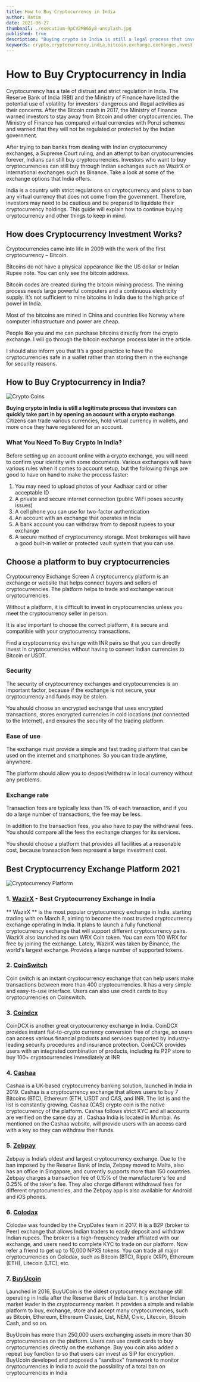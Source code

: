 ```yaml
---
title: How to Buy Cryptocurrency in India
author: Hatim
date: 2021-06-27
thumbnail: ./executium-9pCV2MB65y8-unsplash.jpg
published: true
description: "Buying crypto in India is still a legal process that investors can easily take part in by opening an account with a crypto exchange. Citizens can trade different currencies, hold virtual currency in wallets and more once they have registered for an account."
keywords: crypto,cryptocurrency,india,bitcoin,exchange,exchanges,nvest,investment,investors,buy,trade,transaction,legal,illegal,market,wazirx,cahaa,zebpay,colodax,coin,switch,buyucoin,ban,secure,risk
---
```


# How to Buy Cryptocurrency in India

Cryptocurrency has a tale of distrust and strict regulation in India. The Reserve Bank of India (RBI) and the Ministry of Finance have listed the potential use of volatility for investors' dangerous and illegal activities as their concerns. After the Bitcoin crash in 2017, the Ministry of Finance warned investors to stay away from Bitcoin and other cryptocurrencies. The Ministry of Finance has compared virtual currencies with Ponzi schemes and warned that they will not be regulated or protected by the Indian government.

After trying to ban banks from dealing with Indian cryptocurrency exchanges, a Supreme Court ruling, and an attempt to ban cryptocurrencies forever, Indians can still buy cryptocurrencies. Investors who want to buy cryptocurrencies can still buy through Indian exchanges such as WazirX or international exchanges such as Binance. Take a look at some of the exchange options that India offers.

India is a country with strict regulations on cryptocurrency and plans to ban any virtual currency that does not come from the government. Therefore, investors may need to be cautious and be prepared to liquidate their cryptocurrency holdings. This guide will explain how to continue buying cryptocurrency and other things to keep in mind.

## How does Cryptocurrency Investment Works?

Cryptocurrencies came into life in 2009 with the work of the first cryptocurrency – Bitcoin.

Bitcoins do not have a physical appearance like the US dollar or Indian Rupee note. You can only see the bitcoin address.

Bitcoin codes are created during the bitcoin mining process. The mining process needs large powerful computers and a continuous electricity supply. It’s not sufficient to mine bitcoins in India due to the high price of power in India.

Most of the bitcoins are mined in China and countries like Norway where computer infrastructure and power are cheap.

People like you and me can purchase bitcoins directly from the crypto exchange. I will go through the bitcoin exchange process later in the article.

I should also inform you that It’s a good practice to have the cryptocurrencies safe in a wallet rather than storing them in the exchange for security reasons.

## How to Buy Cryptocurrency in India?

![Crypto Coins](./coins.webp)

**Buying crypto in India is still a legitimate process that investors can quickly take part in by opening an account with a crypto exchange**. Citizens can trade various currencies, hold virtual currency in wallets, and more once they have registered for an account.

### What You Need To Buy Crypto In India?

Before setting up an account online with a crypto exchange, you will need to confirm your identity with some documents. Various exchanges will have various rules when it comes to account setup, but the following things are good to have on hand to make the process faster:

1. You may need to upload photos of your Aadhaar card or other acceptable ID
2. A private and secure internet connection (public WiFi poses security issues)
3. A cell phone you can use for two-factor authentication
4. An account with an exchange that operates in India
5. A bank account you can withdraw from to deposit rupees to your exchange
6. A secure method of cryptocurrency storage. Most brokerages will have a good built-in wallet or protected vault system that you can use.

## Choose a platform to buy cryptocurrencies

Cryptocurrency Exchange Screen
A cryptocurrency platform is an exchange or website that helps connect buyers and sellers of cryptocurrencies. The platform helps to trade and exchange various cryptocurrencies.

Without a platform, it is difficult to invest in cryptocurrencies unless you meet the cryptocurrency seller in person.

It is also important to choose the correct platform, it is secure and compatible with your cryptocurrency transactions.

Find a cryptocurrency exchange with INR pairs so that you can directly invest in cryptocurrencies without having to convert Indian currencies to Bitcoin or USDT.

### Security

The security of cryptocurrency exchanges and cryptocurrencies is an important factor, because if the exchange is not secure, your cryptocurrency and funds may be stolen.

You should choose an encrypted exchange that uses encrypted transactions, stores encrypted currencies in cold locations (not connected to the Internet), and ensures the security of the trading platform.

### Ease of use

The exchange must provide a simple and fast trading platform that can be used on the internet and smartphones. So you can trade anytime, anywhere.

The platform should allow you to deposit/withdraw in local currency without any problems.

### Exchange rate

Transaction fees are typically less than 1% of each transaction, and if you do a large number of transactions, the fee may be less.

In addition to the transaction fees, you also have to pay the withdrawal fees. You should compare all the fees the exchange charges for its services.

You should choose a platform that provides all facilities at a reasonable cost, because transaction fees represent a large investment cost.

## Best Cryptocurrency Exchange Platform 2021

![Cryptocurrency Platform](./platform.webp)

### 1. [WazirX](https://wazirx.com/exchange) - Best Cryptocurrency Exchange in India

** WazirX ** is the most popular cryptocurrency exchange in India, starting trading with
on March 8, aiming to become the most trusted
cryptocurrency exchange operating in India. It plans to launch a fully functional
cryptocurrency exchange that will support different cryptocurrency pairs. WazirX
also launched its own WRX Coin token. You can earn 100
WRX for free by joining the exchange. Lately, WazirX was taken by Binance, the world's largest
exchange. Provides a large number of
supported tokens.

### 2. [CoinSwitch](https://coinswitch.co/)

Coin switch is an instant cryptocurrency exchange that can help users make
transactions between more than 400 cryptocurrencies. It has a very simple and easy-to-use interface. Users can also use credit cards to buy cryptocurrencies on Coinswitch.

### 3. [Coindcx](https://coindcx.com/)

CoinDCX is another great cryptocurrency exchange in India. CoinDCX provides instant fiat-to-crypto currency conversion free of charge, so users can access various financial products and services supported by industry-leading security procedures and insurance protection. CoinDCX provides users with an integrated combination of products, including its P2P store to buy 100+ cryptocurrencies immediately at INR

### 4. [ Cashaa ](https://cashaa.com/)

Cashaa is a UK-based cryptocurrency banking solution, launched in India in 2019. Cashaa is a cryptocurrency exchange that allows users to buy 7 Bitcoins (BTC), Ethereum (ETH, USDT and CAS, and INR. The list is and the list is constantly growing. Cashaa (CAS) crypto coin is the native cryptocurrency of the platform. Cashaa follows strict KYC and all accounts are verified on the same day at . Cashaa India is located in Mumbai. As mentioned on the Cashaa website, will provide users with an access card with a key so they can withdraw their funds.

### 5. [ Zebpay ](https://zebpay.com/)

Zebpay is India’s oldest and largest cryptocurrency exchange. Due to the ban imposed by the Reserve Bank of India, Zebpay moved to Malta, also has an office in Singapore, and currently supports more than 150 countries. Zebpay charges a transaction fee of 0.15% of the manufacturer's fee and 0.25% of the taker's fee. They also charge different withdrawal fees for different cryptocurrencies, and the Zebpay app is also available for Android and iOS phones.

### 6. [ Colodax ](https://colodax.com/)

Colodax was founded by the CrypDates team in 2017. It is a B2P (broker to Peer) exchange that allows Indian traders to easily deposit and withdraw Indian rupees. The broker is a high-frequency trader affiliated with our exchange, and users need to complete KYC to trade on our platform. Now refer a friend to get up to 10,000 NPXS tokens. You can trade all major cryptocurrencies on Colodax, such as Bitcoin (BTC), Ripple (XRP), Ethereum (ETH), Litecoin (LTC), etc.

### 7. [ BuyUcoin ](https://www.buyucoin.com/)

Launched in 2016, BuyUCoin is the oldest cryptocurrency exchange still operating in India after the Reserve Bank of India ban. It is another Indian market leader in the cryptocurrency market. It provides a simple and reliable platform to buy, exchange, store and accept many cryptocurrencies, such as Bitcoin, Ethereum, Ethereum Classic, List, NEM, Civic, Litecoin, Bitcoin Cash, and so on.

BuyUcoin has more than 250,000 users exchanging assets in more than 30 cryptocurrencies on the platform. Users can use credit cards to buy cryptocurrencies directly on the exchange. Buy you coin also added a repeat buy function to so that users can invest as SIP for encryption. BuyUcoin developed and proposed a "sandbox" framework to monitor cryptocurrencies in India to avoid the possibility of a total ban on cryptocurrencies in India
